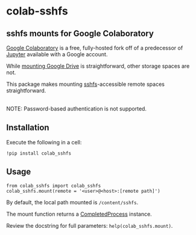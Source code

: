 # colab-sshfs

## sshfs mounts for Google Colaboratory

[Google Colaboratory](http://research.google.com/colaboratory) is a free, fully-hosted fork off of a predecessor of [Jupyter](http://jupyter.org) available with a Google account.

While [mounting Google Drive](https://colab.research.google.com/notebooks/io.ipynb#scrollTo=Mounting_Google_Drive_locally) is straightforward, other storage spaces are not.

This package makes mounting [sshfs](https://github.com/libfuse/sshfs)-accessible remote spaces straightforward.

<br>
NOTE: Password-based authentication is not supported.

## Installation

Execute the following in a cell:

    !pip install colab_sshfs

## Usage

    from colab_sshfs import colab_sshfs
    colab_sshfs.mount(remote = '<user>@<host>:[remote path]')

By default, the local path mounted is `/content/sshfs`.

The mount function returns a [CompletedProcess](https://docs.python.org/3/library/subprocess.html#subprocess.CompletedProcess) instance.

Review the docstring for full parameters: `help(colab_sshfs.mount)`.
